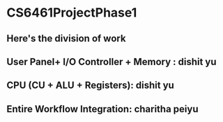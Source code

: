 # CS6461ProjectPhase1

## Here's the division of work

## User Panel+ I/O Controller + Memory : dishit yu
## CPU (CU + ALU + Registers): dishit yu
## Entire Workflow Integration: charitha peiyu

